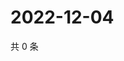 # 2022-12-04

共 0 条

<!-- BEGIN WEIBO -->
<!-- 最后更新时间 Sun Dec 04 2022 01:11:32 GMT+0800 (China Standard Time) -->

<!-- END WEIBO -->
